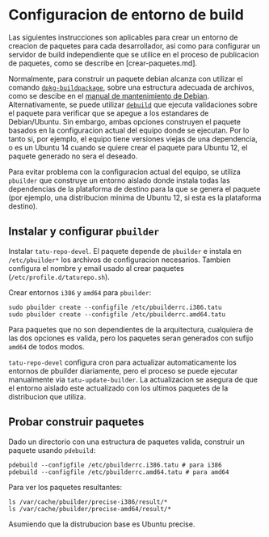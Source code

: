 # Configuracion de entorno de build

Las siguientes instrucciones son aplicables para crear un entorno de creacion de paquetes para cada desarrollador, asi como para configurar un servidor de build independiente que se utilice en el proceso de publicacion de paquetes, como se describe en [crear-paquetes.md].

Normalmente, para construir un paquete debian alcanza con utilizar el comando [`dpkg-buildpackage`](http://man7.org/linux/man-pages/man1/dpkg-buildpackage.1.html), sobre una estructura adecuada de archivos, como se descibe en el [manual de mantenimiento de Debian](https://www.debian.org/doc/manuals/maint-guide/build.en.html). Alternativamente, se puede utilizar [`debuild`](http://manpages.ubuntu.com/manpages/lucid/man1/debuild.1.html) que ejecuta validaciones sobre el paquete para verificar que se apegue a los estandares de Debian/Ubuntu. Sin embargo, ambas opciones construyen el paquete basados en la configuracion actual del equipo donde se ejecutan. Por lo tanto si, por ejemplo, el equipo tiene versiones viejas de una dependencia, o es un Ubuntu 14 cuando se quiere crear el paquete para Ubuntu 12, el paquete generado no sera el deseado.

Para evitar problema con la configuracion actual del equipo, se utiliza `pbuilder` que construye un entorno aislado donde instala todas las dependencias de la plataforma de destino para la que se genera el paquete (por ejemplo, una distribucion minima de Ubuntu 12, si esta es la plataforma destino).

## Instalar y configurar `pbuilder`

Instalar `tatu-repo-devel`. El paquete depende de `pbuilder` e instala en `/etc/pbuilder*` los archivos de configuracion necesarios. Tambien configura el nombre y email usado al crear paquetes (`/etc/profile.d/taturepo.sh`).

Crear entornos `i386` y `amd64` para `pbuilder`:

    sudo pbuilder create --configfile /etc/pbuilderrc.i386.tatu
    sudo pbuilder create --configfile /etc/pbuilderrc.amd64.tatu

Para paquetes que no son dependientes de la arquitectura, cualquiera de las dos opciones es valida, pero los paquetes seran generados con sufijo `amd64` de todos modos.

`tatu-repo-devel` configura cron para actualizar automaticamente los entornos de pbuilder diariamente, pero el proceso se puede ejecutar manualmente via `tatu-update-builder`. La actualizacion se asegura de que el entorno aislado este actualizado con los ultimos paquetes de la distribucion que utiliza.

## Probar construir paquetes

Dado un directorio con una estructura de paquetes valida, construir un paquete usando `pdebuild`:

    pdebuild --configfile /etc/pbuilderrc.i386.tatu # para i386
    pdebuild --configfile /etc/pbuilderrc.amd64.tatu # para amd64

Para ver los paquetes resultantes:

    ls /var/cache/pbuilder/precise-i386/result/*
    ls /var/cache/pbuilder/precise-amd64/result/*

Asumiendo que la distrubucion base es Ubuntu precise.
